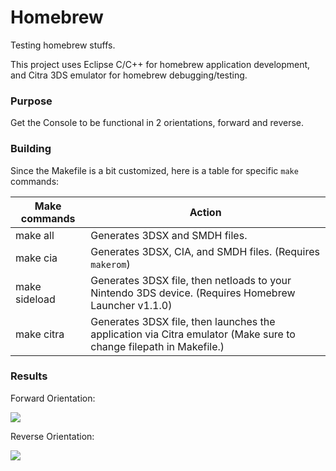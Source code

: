 # Homebrew

Testing homebrew stuffs.

This project uses Eclipse C/C++ for homebrew application development, and Citra 3DS emulator for homebrew debugging/testing.

### Purpose

Get the Console to be functional in 2 orientations, forward and reverse.

### Building

Since the Makefile is a bit customized, here is a table for specific `make` commands:

|Make commands|Action|
|---|---|
|make all|Generates 3DSX and SMDH files.|
|make cia|Generates 3DSX, CIA, and SMDH files.     (Requires `makerom`)|
|make sideload|Generates 3DSX file, then netloads to your Nintendo 3DS device.     (Requires Homebrew Launcher v1.1.0)|
|make citra|Generates 3DSX file, then launches the application via Citra emulator      (Make sure to change filepath in Makefile.)|


### Results

Forward Orientation:

![](http://i.imgur.com/gz15sh3.png)

Reverse Orientation:

![](http://i.imgur.com/10rw5QP.png)
